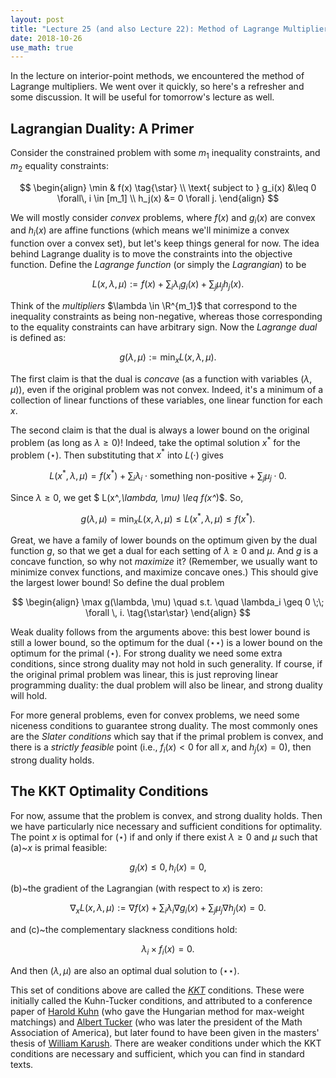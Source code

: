 ```yaml
---
layout: post
title: "Lecture 25 (and also Lecture 22): Method of Lagrange Multipliers"
date: 2018-10-26
use_math: true
---
```


In the lecture on interior-point methods, we encountered the method of
Lagrange multipliers. We went over it quickly, so here's a refresher and
some discussion. It will be useful for tomorrow's lecture as well.

## Lagrangian Duality: A Primer

Consider the constrained problem with some $m_1$ inequality constraints,
and $m_2$ equality constraints:

$$
\begin{align}
 \min & f(x) \tag{\star} \\
 \text{ subject to } g_i(x) &\leq 0 \forall\, i \in [m_1] \\
 h_j(x) &= 0 \forall j.
\end{align}
$$

We will mostly consider _convex_ problems, where $f(x)$ and $g_i(x)$ are
convex and $h_i(x)$ are affine functions (which means we'll minimize a
convex function over a convex set), but let's keep things general for
now.  The idea behind Lagrange duality is to move the constraints into
the objective function. Define the _Lagrange function_ (or simply the
_Lagrangian_) to be

$$ L(x,\lambda, \mu) := f(x) + \sum_i \lambda_i g_i(x) + \sum_j \mu_j h_j(x).  $$

Think of the _multipliers_ $\lambda \in \R^{m_1}$ that correspond to the
inequality constraints as being non-negative, whereas those
corresponding to the equality constraints can have arbitrary sign.
Now the _Lagrange dual_ is defined as:

$$ g(\lambda, \mu) := \min_x L(x, \lambda, \mu). $$

The first claim is that the dual is _concave_ (as a function with
variables $(\lambda, \mu)$), even if the original problem was not
convex. Indeed, it's a minimum of a collection of linear functions of
these variables, one linear function for each $x$.

The second claim is that the dual is always a lower bound on the
original problem (as long as $\lambda \geq 0$)! Indeed, take the optimal
solution $x^*$ for the problem $(\star)$. Then substituting that $x^*$
into $L(\cdot)$ gives

$$ L(x^*,\lambda, \mu) = f(x^*) + \sum_i \lambda_i \cdot \text{something
non-positive} + \sum_j \mu_j \cdot 0. $$

Since $\lambda \geq 0$, we get $ L(x^*,\lambda, \mu) \leq f(x^*)$. So,

$$ g(\lambda, \mu) = \min_x L(x, \lambda, \mu) \leq L(x^*, \lambda, \mu)
\leq f(x^*). $$

Great, we have a family of lower bounds on the optimum given by the dual
function $g$, so that we get a dual for each setting of $\lambda \geq 0$
and $\mu$. And $g$ is a concave function, so why not _maximize_ it?
(Remember, we usually want to minimize convex functions, and maximize
concave ones.)  This should give the largest lower bound! So define the
dual problem

$$
\begin{align}
\max g(\lambda, \mu) \quad s.t. \quad \lambda_i \geq 0 \;\; \forall
\, i.  \tag{\star\star}
\end{align}
$$

Weak duality follows from the arguments above: this best lower bound is
still a lower bound, so the optimum for the dual $(\star\star)$ is a
lower bound on the optimum for the primal $(\star)$. For strong duality
we need some extra conditions, since strong duality may not hold in such
generality. If course, if the original primal problem was linear, this
is just reproving linear programming duality: the dual problem will also
be linear, and strong duality will hold.

For more general problems, even for convex problems, we need some
niceness conditions to guarantee strong duality. The most commonly ones
are the _Slater conditions_ which say that if the primal problem is
convex, and there is a _strictly feasible_ point (i.e., $f_i(x) < 0$ for
all $x$, and $h_j(x) = 0$), then strong duality holds.

## The KKT Optimality Conditions

For now, assume that the problem is convex, and strong duality holds.
Then we have particularly nice necessary and sufficient conditions for
optimality. The point $x$ is optimal for $(\star)$ if and only if there
exist $\lambda \geq 0$ and $\mu$ such that (a)~$x$ is primal feasible:

$$ g_i(x) \leq 0, h_i(x) = 0, $$

(b)~the gradient of the Lagrangian (with respect to $x$) is zero:

$$ \nabla_x L(x,\lambda, \mu) := \nabla f(x) + \sum_i \lambda_i \nabla g_i(x) + \sum_j \mu_j \nabla h_j(x) = 0. $$

and (c)~the complementary slackness conditions hold:

$$ \lambda_i \times f_i(x) = 0. $$

And then $(\lambda, \mu)$ are also an optimal dual solution to
$(\star\star)$.

This set of conditions above are called the
[_KKT_](https://en.wikipedia.org/wiki/Karush%E2%80%93Kuhn%E2%80%93Tucker_conditions)
conditions. These were initially called the Kuhn-Tucker conditions, and attributed to a conference paper of [Harold Kuhn](https://en.wikipedia.org/wiki/Harold_W._Kuhn) (who gave
the Hungarian method for max-weight matchings) and [Albert Tucker](https://en.wikipedia.org/wiki/Albert_W._Tucker) (who
was later the president of the Math Association of America), but later found
to have been given in the masters' thesis of [William Karush](https://en.wikipedia.org/wiki/William_Karush).
There are weaker conditions under which the KKT conditions are
necessary and sufficient, which you can find in standard texts.
